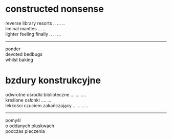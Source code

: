 # constructed nonsense

reverse library resorts .. ... ..  
liminal mantles ... ..  
lighter feeling finally .. .. ...


***

ponder  
devoted bedbugs  
whilst baking  

# bzdury konstrukcyjne

odwrotne ośrodki biblioteczne ... ... ....  
kreślone osłonki .... ...  
lekkości czuciem zakańczający ... .. .....  

***

pomyśl  
o oddanych pluskwach  
podczas pieczenia  

